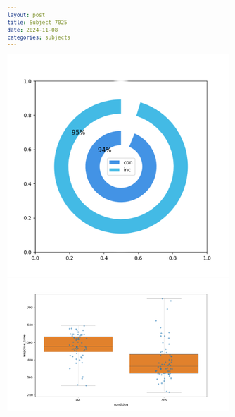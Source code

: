 ```yaml
---
layout: post
title: Subject 7025
date: 2024-11-08
categories: subjects
---
```


![](data/7025/run-2/7025_accuracy_by_condition.png)
![](data/7025/run-2/7025_rt.png)
